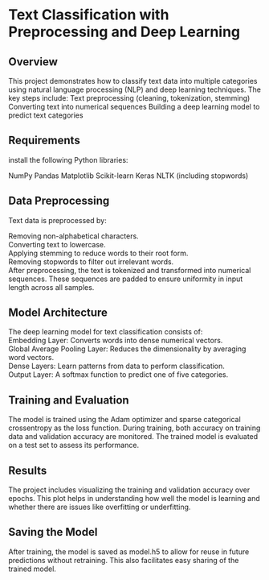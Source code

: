 # Text Classification with Preprocessing and Deep Learning
## Overview
This project demonstrates how to classify text data into multiple categories using natural language processing (NLP) and deep learning techniques. The key steps include:
Text preprocessing (cleaning, tokenization, stemming)
Converting text into numerical sequences
Building a deep learning model to predict text categories
## Requirements
install the following Python libraries:

NumPy
Pandas
Matplotlib
Scikit-learn
Keras
NLTK (including stopwords)

## Data Preprocessing
Text data is preprocessed by:

Removing non-alphabetical characters.
<br>
Converting text to lowercase.
<br>
Applying stemming to reduce words to their root form.
<br>
Removing stopwords to filter out irrelevant words.
<br>
After preprocessing, the text is tokenized and transformed into numerical sequences. These sequences are padded to ensure uniformity in input length across all samples.
<br>

## Model Architecture
The deep learning model for text classification consists of:
<br>
Embedding Layer: Converts words into dense numerical vectors.
<br>
Global Average Pooling Layer: Reduces the dimensionality by averaging word vectors.
<br>
Dense Layers: Learn patterns from data to perform classification.
<br>
Output Layer: A softmax function to predict one of five categories.
<br>
## Training and Evaluation
The model is trained using the Adam optimizer and sparse categorical crossentropy as the loss function. During training, both accuracy on training data and validation accuracy are monitored. The trained model is evaluated on a test set to assess its performance.

## Results
The project includes visualizing the training and validation accuracy over epochs. This plot helps in understanding how well the model is learning and whether there are issues like overfitting or underfitting.

## Saving the Model
After training, the model is saved as model.h5 to allow for reuse in future predictions without retraining. This also facilitates easy sharing of the trained model.

